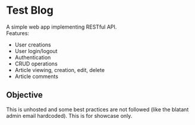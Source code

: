 # Test Blog

A simple web app implementing RESTful API.  
Features:

- User creations
- User login/logout
- Authentication
- CRUD operations
- Article viewing, creation, edit, delete
- Article comments

## Objective

This is unhosted and some best practices are not followed (like the blatant admin email hardcoded). This is for showcase only.
